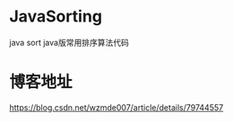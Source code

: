 # JavaSorting
java sort  java版常用排序算法代码

# 博客地址
https://blog.csdn.net/wzmde007/article/details/79744557
